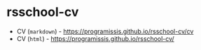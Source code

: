 # rsschool-cv

- CV (`markdown`) - <https://programissis.github.io/rsschool-cv/cv>
- CV (`html`) - <https://programissis.github.io/rsschool-cv/>

